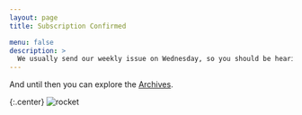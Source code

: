 ```yaml
---
layout: page
title: Subscription Confirmed

menu: false
description: >
  We usually send our weekly issue on Wednesday, so you should be hearing from us soon!
---
```


And until then you can explore the [Archives](/archive/).

{:.center}
![rocket](/assets/img/rocket.png)


<script>
  fbq('track', 'CompleteRegistration');
</script>
